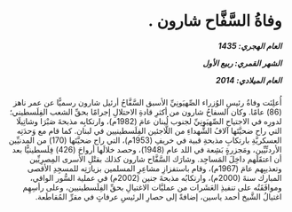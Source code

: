 <h1 dir="rtl">وفاةُ السَّفَّاح شارون .</h1>

<h5 dir="rtl">العام الهجري:  1435

الشهر القمري: ربيع الأول

العام الميلادي: 2014</h5>

<p dir="rtl">أُعلِنَت وفاةُ رئيسِ الوُزراء الصِّهيَونِيِّ الأسبق السَّفَّاحُ أرئيل شارون رسميًّا عن عمر ناهز (86) عامًا. وكان السفاحُ شارون من أكثرِ قادةِ الاحتلالِ إجرامًا بحقِّ الشعب الفِلَسطيني؛ لدورِه في الاجتياح الصِّهيَونِيِّ لجنوب لُبنان عامَ (1982م)، وارتكابِه مذبحةَ صَبْرَا وشاتِيلَا التي راح ضحيَّتَها آلافُ الشُّهداءِ من اللَّاجئين الفِلَسطينيين في لبنان. كما قام مع وَحدَتِه العسكريَّةِ بارتكابِ مذبحةِ قبية في خريفِ (1953م)، التي راح ضحيَّتَها (170) من المدنيِّين الأردنِّيِّين، ومَجزرةٍ بَشِعة في اللد عام (1948)، وحصد خلالَها أرواحَ (426) فِلَسطينيًّا بعد أن اعتقَلَهم داخِلَ المَساجِد. وشارَك السَّفَّاح شارون كذلك بقتْلِ الأسرى المِصرِيِّين وتعذيبِهم عامَ (1967م)، وقام باستفزازِ مشاعِرِ المسلمين بزيارَتِه للمسجِدِ الأقصى المبارك سنةَ (2000م)، وارتكابُه مذبحةَ جنين (2002م) في عملية السُّور الواقي، وموافَقَتُه على تنفيذِ العَشَرات من عمليَّات الاغتيالِ بحقِّ الفِلَسطينيين، وعلى رأسِهِم اغتيالُ الشَّيخ أحمد ياسين، إضافةً إلى حصارِ الرئيسِ عرفاتٍ في مقرِّ المُقاطَعة.</p></br>
